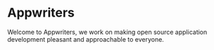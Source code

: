 # Appwriters

Welcome to Appwriters, we work on making open source application development pleasant and approachable to everyone.
